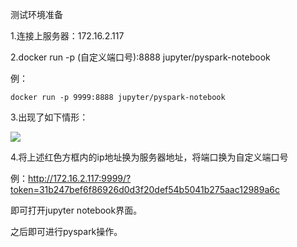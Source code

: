 测试环境准备

1.连接上服务器：172.16.2.117

2.docker run -p  (自定义端口号):8888 jupyter/pyspark-notebook

例：

```shell
docker run -p 9999:8888 jupyter/pyspark-notebook
```

3.出现了如下情形：

![](./picture/image-20210728153015958.png)

4.将上述红色方框内的ip地址换为服务器地址，将端口换为自定义端口号

例：http://172.16.2.117:9999/?token=31b247bef6f86926d0d3f20def54b5041b275aac12989a6c

即可打开jupyter notebook界面。

之后即可进行pyspark操作。
